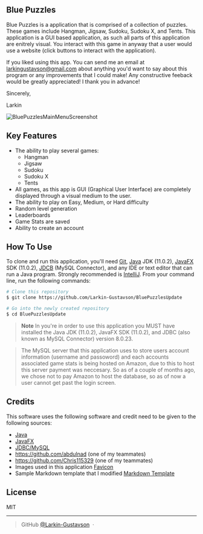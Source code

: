 ## Blue Puzzles

Blue Puzzles is a application that is comprised of a collection of puzzles. These games include Hangman, Jigsaw, Sudoku, Sudoku X, and Tents. This application is a GUI based application, as such all parts of this application are enitrely visual. You interact with this game in anyway that a user would use a website (click buttons to interact with the application).

If you liked using this app. You can send me an email at <larkingustavson@gmail.com> about anything you'd want to say about this program or any improvements that I could make! Any constructive feeback would be greatly appreciated! I thank you in advance!

Sincerely,

Larkin


![BluePuzzlesMainMenuScreenshot](https://user-images.githubusercontent.com/70110395/190716727-3bfc4394-9b9e-4598-a10e-1c25c763fa79.png)

## Key Features
* The ability to play several games:
  - Hangman
  - Jigsaw
  - Sudoku
  - Sudoku X
  - Tents
* All games, as this app is GUI (Graphical User Interface) are completely displayed through a visual medium to the user.
* The ability to play on Easy, Medium, or Hard difficulty
* Random level generation
* Leaderboards
* Game Stats are saved
* Ability to create an account

## How To Use

To clone and run this application, you'll need [Git](https://git-scm.com), [Java](https://www.oracle.com/java/technologies/javase/jdk11-archive-downloads.html) JDK (11.0.2), [JavaFX](https://gluonhq.com/products/javafx/) SDK (11.0.2), [JDCB](https://dev.mysql.com/downloads/connector/j/) (MySQL Connector), 
and any IDE or text editor that can run a Java program. Strongly recommended is [IntelliJ](https://www.jetbrains.com/idea/). From your command line, run the following commands:

```bash
# Clone this repository
$ git clone https://github.com/Larkin-Gustavson/BluePuzzlesUpdate

# Go into the newly created repository
$ cd BluePuzzlesUpdate
```

> **Note**
> In you're in order to use this application you MUST have installed the Java JDK (11.0.2), JavaFX SDK (11.0.2), and JDBC (also known as MySQL Connector) version 8.0.23.

> The MySQL server that this application uses to store users account information (username and passoword) and each accounts associated game stats is being hosted on Amazon, due to this to host this server payment was neccesary. So as of a couple of months ago, we chose not to pay Amazon to host the database, so as of now a user cannot get past the login screen.

## Credits

This software uses the following software and credit need to be given to the following sources:
- [Java](https://www.oracle.com/java/technologies/javase/jdk11-archive-downloads.html)
- [JavaFX](https://gluonhq.com/products/javafx/)
- [JDBC/MySQL](https://dev.mysql.com/downloads/connector/j/)
- https://github.com/abdulnad (one of my teammates)
- https://github.com/Chris115329 (one of my teammates)
- Images used in this application [Favicon](https://www.psdgraphics.com/file/puzzle-piece.jpg)
- Sample Markdown template that I modified [Markdown Template](https://github.com/amitmerchant1990/electron-markdownify#readme)

## License

MIT

---

> GitHub [@Larkin-Gustavson](https://github.com/Larkin-Gustavson) &nbsp;&middot;&nbsp;
